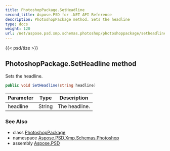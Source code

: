 ```yaml
---
title: PhotoshopPackage.SetHeadline
second_title: Aspose.PSD for .NET API Reference
description: PhotoshopPackage method. Sets the headline
type: docs
weight: 120
url: /net/aspose.psd.xmp.schemas.photoshop/photoshoppackage/setheadline/
---
```

{{< psd/tize >}}
## PhotoshopPackage.SetHeadline method

Sets the headline.

```csharp
public void SetHeadline(string headline)
```

| Parameter | Type | Description |
| --- | --- | --- |
| headline | String | The headline. |

### See Also

* class [PhotoshopPackage](../)
* namespace [Aspose.PSD.Xmp.Schemas.Photoshop](../../../aspose.psd.xmp.schemas.photoshop/)
* assembly [Aspose.PSD](../../../)


